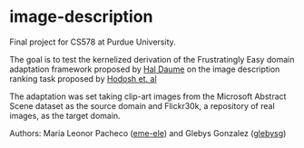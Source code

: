 # image-description

Final project for CS578 at Purdue University. 

The goal is to test the kernelized derivation of the Frustratingly Easy domain adaptation framework proposed by [Hal Daume](http://www.umiacs.umd.edu/~hal/docs/daume07easyadapt.pdf) on the image description ranking task proposed by [Hodosh et. al](http://www.jair.org/media/3994/live-3994-7274-jair.pdf)

The adaptation was set taking clip-art images from the Microsoft Abstract Scene dataset as the source domain and Flickr30k, a repository of real images, as the target domain. 

Authors:
   Maria Leonor Pacheco ([eme-ele](https://github.com/eme-ele)) and 
   Glebys Gonzalez ([glebysg](https://github.com/glebysg))
